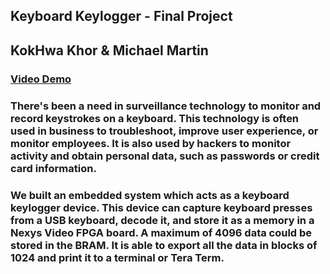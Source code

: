 ## Keyboard Keylogger - Final Project
## KokHwa Khor & Michael Martin

### [Video Demo](https://youtu.be/mzOeCWluYu8)

### There's been a need in surveillance technology to monitor and record keystrokes on a keyboard. This technology is often used in business to troubleshoot, improve user experience, or monitor employees. It is also used by hackers to monitor activity and obtain personal data, such as passwords or credit card information. 

### We built an embedded system which acts as a keyboard keylogger device. This device can capture keyboard presses from a USB keyboard, decode it, and store it as a memory in a Nexys Video FPGA board. A maximum of 4096 data could be stored in the BRAM. It is able to export all the data in blocks of 1024 and print it to a terminal or Tera Term.
